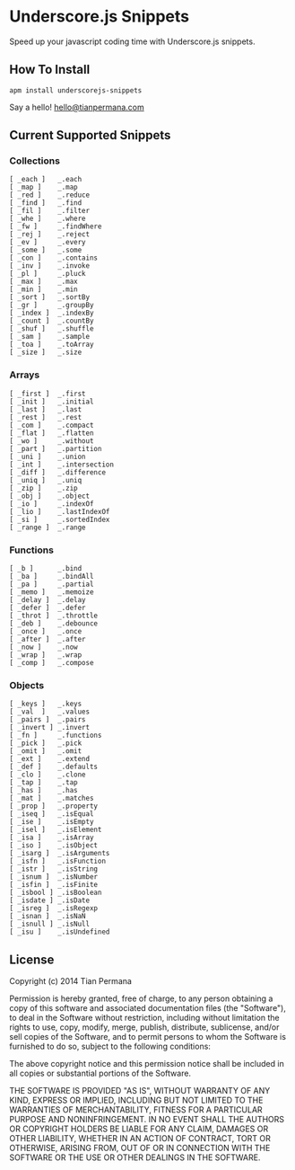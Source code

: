 # Underscore.js Snippets

Speed up your javascript coding time with Underscore.js snippets.


## How To Install

```
apm install underscorejs-snippets
```


Say a hello! hello@tianpermana.com


## Current Supported Snippets

### Collections


```
[ _each ] 	_.each
[ _map ]	_.map
[ _red ]	_.reduce
[ _find ]	_.find
[ _fil ]	_.filter
[ _whe ]	_.where
[ _fw ]		_.findWhere
[ _rej ]	_.reject
[ _ev ]		_.every
[ _some ]	_.some
[ _con ]	_.contains
[ _inv ]	_.invoke
[ _pl ]		_.pluck
[ _max ]	_.max
[ _min ]	_.min
[ _sort ]	_.sortBy
[ _gr ]		_.groupBy
[ _index ]	_.indexBy
[ _count ]	_.countBy
[ _shuf ]	_.shuffle
[ _sam ]	_.sample
[ _toa ]	_.toArray
[ _size ] 	_.size
```

### Arrays

```
[ _first ]	_.first
[ _init ]	_.initial
[ _last ]	_.last
[ _rest ]	_.rest
[ _com ]	_.compact
[ _flat ]	_.flatten
[ _wo ]		_.without
[ _part ]	_.partition
[ _uni ]	_.union
[ _int ]	_.intersection
[ _diff ]	_.difference
[ _uniq ]	_.uniq
[ _zip ]	_.zip
[ _obj ]	_.object
[ _io ]		_.indexOf
[ _lio ]	_.lastIndexOf
[ _si ]		_.sortedIndex
[ _range ]	_.range
```

### Functions

```
[ _b ]		_.bind
[ _ba ]		_.bindAll
[ _pa ]		_.partial
[ _memo ]	_.memoize
[ _delay ]	_.delay
[ _defer ]	_.defer
[ _throt ]	_.throttle
[ _deb ]	_.debounce
[ _once ]	_.once
[ _after ]	_.after
[ _now ]	_.now
[ _wrap ]	_.wrap
[ _comp ]	_.compose
```

### Objects

```
[ _keys ]	_.keys
[ _val	]	_.values
[ _pairs ]	_.pairs
[ _invert ]	_.invert
[ _fn ]		_.functions
[ _pick ]	_.pick
[ _omit ]	_.omit
[ _ext ]	_.extend
[ _def ]	_.defaults
[ _clo ]	_.clone
[ _tap ]	_.tap
[ _has ]	_.has
[ _mat ]	_.matches
[ _prop ]	_.property
[ _iseq ]	_.isEqual
[ _ise ]	_.isEmpty
[ _isel ]	_.isElement
[ _isa ]	_.isArray
[ _iso ]	_.isObject
[ _isarg ]	_.isArguments
[ _isfn ]	_.isFunction
[ _istr ]	_.isString
[ _isnum ]	_.isNumber
[ _isfin ]	_.isFinite
[ _isbool ]	_.isBoolean
[ _isdate ]	_.isDate
[ _isreg ]	_.isRegexp
[ _isnan ]	_.isNaN
[ _isnull ]	_.isNull
[ _isu ]	_.isUndefined
```

## License

Copyright (c) 2014 Tian Permana

Permission is hereby granted, free of charge, to any person obtaining
a copy of this software and associated documentation files (the
"Software"), to deal in the Software without restriction, including
without limitation the rights to use, copy, modify, merge, publish,
distribute, sublicense, and/or sell copies of the Software, and to
permit persons to whom the Software is furnished to do so, subject to
the following conditions:

The above copyright notice and this permission notice shall be
included in all copies or substantial portions of the Software.

THE SOFTWARE IS PROVIDED "AS IS", WITHOUT WARRANTY OF ANY KIND,
EXPRESS OR IMPLIED, INCLUDING BUT NOT LIMITED TO THE WARRANTIES OF
MERCHANTABILITY, FITNESS FOR A PARTICULAR PURPOSE AND
NONINFRINGEMENT. IN NO EVENT SHALL THE AUTHORS OR COPYRIGHT HOLDERS BE
LIABLE FOR ANY CLAIM, DAMAGES OR OTHER LIABILITY, WHETHER IN AN ACTION
OF CONTRACT, TORT OR OTHERWISE, ARISING FROM, OUT OF OR IN CONNECTION
WITH THE SOFTWARE OR THE USE OR OTHER DEALINGS IN THE SOFTWARE.
